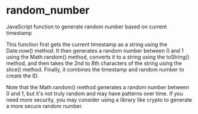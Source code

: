 # random_number
JavaScript function to generate random number based on current timestamp

This function first gets the current timestamp as a string using the Date.now() method. It then generates a random number between 0 and 1 using the Math.random() method, converts it to a string using the toString() method, and then takes the 2nd to 8th characters of the string using the slice() method. Finally, it combines the timestamp and random number to create the ID.

Note that the Math.random() method generates a random number between 0 and 1, but it's not truly random and may have patterns over time. If you need more security, you may consider using a library like crypto to generate a more secure random number.